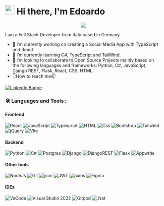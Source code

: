 # <img src="https://raw.githubusercontent.com/iampavangandhi/iampavangandhi/master/gifs/Hi.gif" width="30px"> Hi there, I'm Edoardo

<div id="header" align="center">
<img src="https://i.giphy.com/media/v1.Y2lkPTc5MGI3NjExbTYwM3Z4cGdwMm93dTNudXk5ZGFwMGNibzlqaHAzb3J0NHk1NjgyaCZlcD12MV9pbnRlcm5hbF9naWZfYnlfaWQmY3Q9Zw/JA8X1yjBnTaZW/giphy.gif" />
</div>

I am a Full Stack Developer from Italy based in Germany.


- 🔭 I’m currently working on creating a Social Media App with TypeScript and React.
- 🌱 I’m currently learning C#, TypeScript and TailWind. 
- 👯 I’m looking to collaborate to Open Source Projects mainly based on the following languages and frameworks: Python, C#, JavaScript, Django REST, Flask, React, CSS, HTML.
- :point_down:How to reach me:mailbox: 
<div id="badges">
  <a href="https://www.linkedin.com/in/angeliedoardo/">
    <img src="https://img.shields.io/badge/LinkedIn-blue?style=for-the-badge&logo=linkedin&logoColor=white" alt="LinkedIn Badge"/>
  </a>
</div>


### :hammer_and_wrench: Languages and Tools :
#### Frontend
  ![React](https://img.shields.io/badge/React-20232A?style=for-the-badge&logo=react&logoColor=61DAFB)
  ![JavaScript](https://img.shields.io/badge/JavaScript-F7DF1E?style=for-the-badge&logo=javascript&logoColor=black)
  ![Typescript](https://img.shields.io/badge/TypeScript-007ACC?style=for-the-badge&logo=typescript&logoColor=white)
  ![HTML](https://img.shields.io/badge/HTML5-E34F26?style=for-the-badge&logo=html5&logoColor=white)
  ![Css](https://img.shields.io/badge/CSS3-1572B6?style=for-the-badge&logo=css3&logoColor=white)
  ![Bootstrap](https://img.shields.io/badge/Bootstrap-563D7C?style=for-the-badge&logo=bootstrap&logoColor=white) 
  ![Tailwind](https://img.shields.io/badge/Tailwind_CSS-38B2AC?style=for-the-badge&logo=tailwind-css&logoColor=white)
  ![jQuery](https://img.shields.io/badge/jQuery-0769AD?style=for-the-badge&logo=jQuery&logoColor=fff)
  ![Vite](https://img.shields.io/badge/vite-%23646CFF.svg?style=for-the-badge&logo=vite&logoColor=white)


#### Backend

![Python](https://img.shields.io/badge/Python-3776AB?style=for-the-badge&logo=python&logoColor=white)
![C#](https://img.shields.io/badge/c%23-%23239120.svg?style=for-the-badge&logo=csharp&logoColor=white)
![Postgres](https://img.shields.io/badge/postgres-%23316192.svg?style=for-the-badge&logo=postgresql&logoColor=white)
![Django](https://img.shields.io/badge/django-%23092E20.svg?style=for-the-badge&logo=django&logoColor=white)
![DjangoREST](https://img.shields.io/badge/DJANGO-REST-ff1709?style=for-the-badge&logo=django&logoColor=white&color=ff1709&labelColor=gray)
![Flask](https://img.shields.io/badge/flask-%23000.svg?style=for-the-badge&logo=flask&logoColor=white)
![Appwrite](https://img.shields.io/badge/Appwrite-E34F26?style=for-the-badge&logo=Appwrite&logoColor=fff)

#### Other tools
  ![NodeJs](https://img.shields.io/badge/Node.js-43853D?style=for-the-badge&logo=node.js&logoColor=white) 
  ![Git](https://img.shields.io/badge/git-%23F05033.svg?style=for-the-badge&logo=git&logoColor=white)
  ![json](https://img.shields.io/badge/json-5E5C5C?style=for-the-badge&logo=json&logoColor=white)
  ![JWT](https://img.shields.io/badge/JWT-black?style=for-the-badge&logo=JSON%20web%20tokens)
  ![axios](https://img.shields.io/badge/axios-671ddf?&style=for-the-badge&logo=axios&logoColor=white)
  ![Figma](https://img.shields.io/badge/Figma-F24E1E?style=for-the-badge&logo=figma&logoColor=white) 

#### IDEs 
![VsCode](https://img.shields.io/badge/Visual_Studio_Code-0078D4?style=for-the-badge&logo=visual%20studio%20code&logoColor=white)
![Visual Studio 2022](https://img.shields.io/badge/Visual_Studio-5C2D91?style=for-the-badge&logo=visual%20studio&logoColor=white)
![Gitpod](https://img.shields.io/badge/gitpod-f06611.svg?style=for-the-badge&logo=gitpod&logoColor=white)
![.Net](https://img.shields.io/badge/.NET-5C2D91?style=for-the-badge&logo=.net&logoColor=white)




